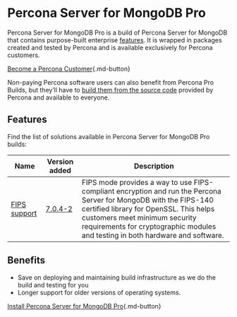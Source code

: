 # Percona Server for MongoDB Pro

Percona Server for MongoDB Pro is a build of Percona Server for MongoDB that contains purpose-built enterprise [features](#features). It is wrapped in packages created and tested by Percona and is available exclusively for Percona customers.

[Become a Percona Customer](https://www.percona.com/about/contact){.md-button}

Non-paying Percona software users can also benefit from Percona Pro Builds, but they’ll have to [build them from the source code](install/source.md) provided by Percona and available to everyone.

## Features

Find the list of solutions available in Percona Server for MongoDB Pro builds:

| Name                                | Version added | Description  | 
| ----------------------------------- | ------------- | -------------
| [FIPS support ](fips.md)| [7.0.4-2](release_notes/7.0.4-2.md) | FIPS mode provides a way to use FIPS-compliant encryption and run the Percona Server for MongoDB with the FIPS-140 certified library for OpenSSL. This helps customers meet minimum security requirements for cryptographic modules and testing in both hardware and software. |

## Benefits

* Save on deploying and maintaining build infrastructure as we do the build and testing for you 
* Longer support for older versions of operating systems.  

[Install Percona Server for MongoDB Pro](install/install-pro.md){.md-button}
